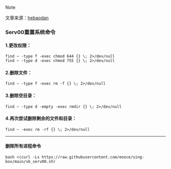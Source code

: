 > [!NOTE]
> 文章来源：[hebaodan](https://linux.do/t/topic/181957)

### Serv00重置系统命令

#### 1.更改权限：
```
find ~ -type f -exec chmod 644 {} \; 2>/dev/null
find ~ -type d -exec chmod 755 {} \; 2>/dev/null
```

#### 2.删除文件：
```
find ~ -type f -exec rm -f {} \; 2>/dev/null
```

#### 3.删除空目录：
```
find ~ -type d -empty -exec rmdir {} \; 2>/dev/null
```

#### 4.再次尝试删除剩余的文件和目录：
```
find ~ -exec rm -rf {} \; 2>/dev/null
```

---
#### 删除所有进程命令

```
bash <(curl -Ls https://raw.githubusercontent.com/eooce/sing-box/main/sb_serv00.sh)
```